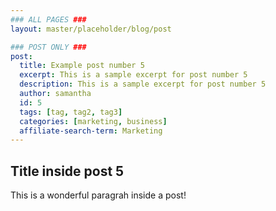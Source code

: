 ```yaml
---
### ALL PAGES ###
layout: master/placeholder/blog/post

### POST ONLY ###
post:
  title: Example post number 5
  excerpt: This is a sample excerpt for post number 5
  description: This is a sample excerpt for post number 5
  author: samantha
  id: 5
  tags: [tag, tag2, tag3]
  categories: [marketing, business]
  affiliate-search-term: Marketing
---
```


## Title inside post 5
This is a wonderful paragrah inside a post!
